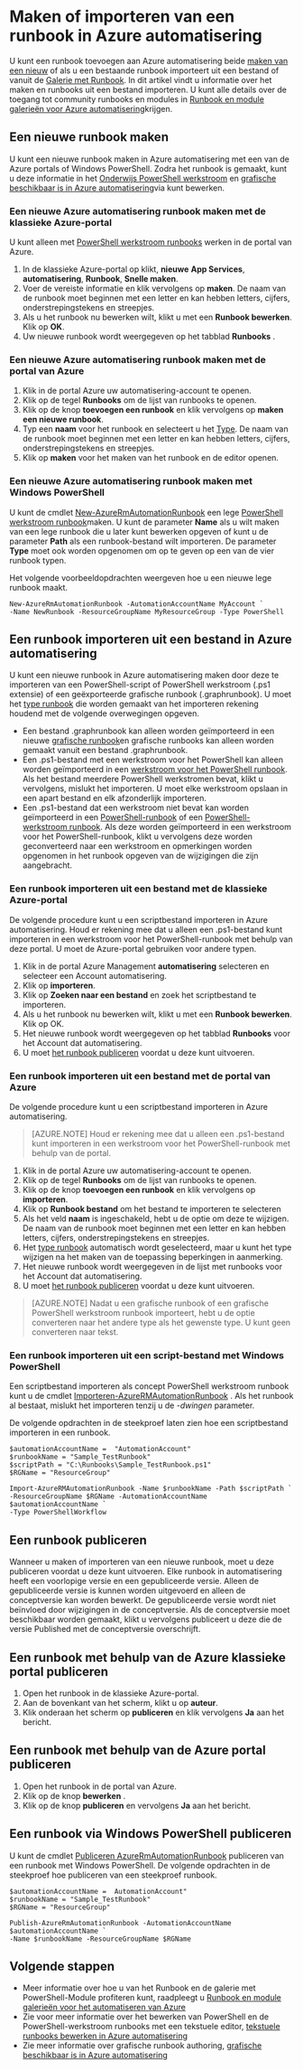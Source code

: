 <properties
    pageTitle="Maken of importeren van een runbook in Azure automatisering"
    description="In dit artikel wordt beschreven hoe u een nieuwe runbook in Azure automatisering wilt maken of importeren vanuit een bestand."
    services="automation"
    documentationCenter=""
    authors="mgoedtel"
    manager="jwhit"
    editor="tysonn" />
<tags
    ms.service="automation"
    ms.devlang="na"
    ms.topic="article"
    ms.tgt_pltfrm="na"
    ms.workload="infrastructure-services"
    ms.date="09/12/2016"
    ms.author="magoedte;bwren" />

# <a name="creating-or-importing-a-runbook-in-azure-automation"></a>Maken of importeren van een runbook in Azure automatisering

U kunt een runbook toevoegen aan Azure automatisering beide [maken van een nieuw](#creating-a-new-runbook) of als u een bestaande runbook importeert uit een bestand of vanuit de [Galerie met Runbook](automation-runbook-gallery.md). In dit artikel vindt u informatie over het maken en runbooks uit een bestand importeren.  U kunt alle details over de toegang tot community runbooks en modules in [Runbook en module galerieën voor Azure automatisering](automation-runbook-gallery.md)krijgen.

## <a name="creating-a-new-runbook"></a>Een nieuwe runbook maken

U kunt een nieuwe runbook maken in Azure automatisering met een van de Azure portals of Windows PowerShell. Zodra het runbook is gemaakt, kunt u deze informatie in het [Onderwijs PowerShell werkstroom](automation-powershell-workflow.md) en [grafische beschikbaar is in Azure automatisering](automation-graphical-authoring-intro.md)via kunt bewerken.

### <a name="to-create-a-new-azure-automation-runbook-with-the-azure-classic-portal"></a>Een nieuwe Azure automatisering runbook maken met de klassieke Azure-portal

U kunt alleen met [PowerShell werkstroom runbooks](automation-runbook-types.md#powershell-workflow-runbooks) werken in de portal van Azure.

1. In de klassieke Azure-portal op klikt, **nieuwe** **App Services**, **automatisering**, **Runbook**, **Snelle maken**.
2. Voer de vereiste informatie en klik vervolgens op **maken**. De naam van de runbook moet beginnen met een letter en kan hebben letters, cijfers, onderstrepingstekens en streepjes.
3. Als u het runbook nu bewerken wilt, klikt u met een **Runbook bewerken**. Klik op **OK**.
4. Uw nieuwe runbook wordt weergegeven op het tabblad **Runbooks** .


### <a name="to-create-a-new-azure-automation-runbook-with-the-azure-portal"></a>Een nieuwe Azure automatisering runbook maken met de portal van Azure

1. Klik in de portal Azure uw automatisering-account te openen.
2. Klik op de tegel **Runbooks** om de lijst van runbooks te openen.
3. Klik op de knop **toevoegen een runbook** en klik vervolgens op **maken een nieuwe runbook**.
2. Typ een **naam** voor het runbook en selecteert u het [Type](automation-runbook-types.md). De naam van de runbook moet beginnen met een letter en kan hebben letters, cijfers, onderstrepingstekens en streepjes.
3. Klik op **maken** voor het maken van het runbook en de editor openen.


### <a name="to-create-a-new-azure-automation-runbook-with-windows-powershell"></a>Een nieuwe Azure automatisering runbook maken met Windows PowerShell

U kunt de cmdlet [New-AzureRmAutomationRunbook](https://msdn.microsoft.com/library/mt619376.aspx) een lege [PowerShell werkstroom runbook](automation-runbook-types.md#powershell-workflow-runbooks)maken. U kunt de parameter **Name** als u wilt maken van een lege runbook die u later kunt bewerken opgeven of kunt u de parameter **Path** als een runbook-bestand wilt importeren. De parameter **Type** moet ook worden opgenomen om op te geven op een van de vier runbook typen.

Het volgende voorbeeldopdrachten weergeven hoe u een nieuwe lege runbook maakt.

    New-AzureRmAutomationRunbook -AutomationAccountName MyAccount `
    -Name NewRunbook -ResourceGroupName MyResourceGroup -Type PowerShell

## <a name="importing-a-runbook-from-a-file-into-azure-automation"></a>Een runbook importeren uit een bestand in Azure automatisering

U kunt een nieuwe runbook in Azure automatisering maken door deze te importeren van een PowerShell-script of PowerShell werkstroom (.ps1 extensie) of een geëxporteerde grafische runbook (.graphrunbook).  U moet het [type runbook](automation-runbook-types.md) die worden gemaakt van het importeren rekening houdend met de volgende overwegingen opgeven.

- Een bestand .graphrunbook kan alleen worden geïmporteerd in een nieuwe [grafische runbook](automation-runbook-types.md#graphical-runbooks)en grafische runbooks kan alleen worden gemaakt vanuit een bestand .graphrunbook.
- Een .ps1-bestand met een werkstroom voor het PowerShell kan alleen worden geïmporteerd in een [werkstroom voor het PowerShell runbook](automation-runbook-types.md#powershell-workflow-runbooks).  Als het bestand meerdere PowerShell werkstromen bevat, klikt u vervolgens, mislukt het importeren. U moet elke werkstroom opslaan in een apart bestand en elk afzonderlijk importeren.
- Een .ps1-bestand dat een werkstroom niet bevat kan worden geïmporteerd in een [PowerShell-runbook](automation-runbook-types.md#powershell-runbooks) of een [PowerShell-werkstroom runbook](automation-runbook-types.md#powershell-workflow-runbooks).  Als deze worden geïmporteerd in een werkstroom voor het PowerShell-runbook, klikt u vervolgens deze worden geconverteerd naar een werkstroom en opmerkingen worden opgenomen in het runbook opgeven van de wijzigingen die zijn aangebracht.

### <a name="to-import-a-runbook-from-a-file-with-the-azure-classic-portal"></a>Een runbook importeren uit een bestand met de klassieke Azure-portal
De volgende procedure kunt u een scriptbestand importeren in Azure automatisering.  Houd er rekening mee dat u alleen een .ps1-bestand kunt importeren in een werkstroom voor het PowerShell-runbook met behulp van deze portal.  U moet de Azure-portal gebruiken voor andere typen.

1. Klik in de portal Azure Management **automatisering** selecteren en selecteer een Account automatisering.
2. Klik op **importeren**.
3. Klik op **Zoeken naar een bestand** en zoek het scriptbestand te importeren.
4. Als u het runbook nu bewerken wilt, klikt u met een **Runbook bewerken**. Klik op OK.
5. Het nieuwe runbook wordt weergegeven op het tabblad **Runbooks** voor het Account dat automatisering.
6. U moet [het runbook publiceren](#publishing-a-runbook) voordat u deze kunt uitvoeren.


### <a name="to-import-a-runbook-from-a-file-with-the-azure-portal"></a>Een runbook importeren uit een bestand met de portal van Azure
De volgende procedure kunt u een scriptbestand importeren in Azure automatisering.  

>[AZURE.NOTE] Houd er rekening mee dat u alleen een .ps1-bestand kunt importeren in een werkstroom voor het PowerShell-runbook met behulp van de portal.

1. Klik in de portal Azure uw automatisering-account te openen.
2. Klik op de tegel **Runbooks** om de lijst van runbooks te openen.
3. Klik op de knop **toevoegen een runbook** en klik vervolgens op **importeren**.
4. Klik op **Runbook bestand** om het bestand te importeren te selecteren
2. Als het veld **naam** is ingeschakeld, hebt u de optie om deze te wijzigen.  De naam van de runbook moet beginnen met een letter en kan hebben letters, cijfers, onderstrepingstekens en streepjes.
3. Het [type runbook](automation-runbook-types.md) automatisch wordt geselecteerd, maar u kunt het type wijzigen na het maken van de toepassing beperkingen in aanmerking. 
3. Het nieuwe runbook wordt weergegeven in de lijst met runbooks voor het Account dat automatisering.
4. U moet [het runbook publiceren](#publishing-a-runbook) voordat u deze kunt uitvoeren.

>[AZURE.NOTE] Nadat u een grafische runbook of een grafische PowerShell werkstroom runbook importeert, hebt u de optie converteren naar het andere type als het gewenste type. U kunt geen converteren naar tekst.

### <a name="to-import-a-runbook-from-a-script-file-with-windows-powershell"></a>Een runbook importeren uit een script-bestand met Windows PowerShell

Een scriptbestand importeren als concept PowerShell werkstroom runbook kunt u de cmdlet [Importeren-AzureRMAutomationRunbook](https://msdn.microsoft.com/library/mt603735.aspx) . Als het runbook al bestaat, mislukt het importeren tenzij u de *-dwingen* parameter. 

De volgende opdrachten in de steekproef laten zien hoe een scriptbestand importeren in een runbook.

    $automationAccountName =  "AutomationAccount"
    $runbookName = "Sample_TestRunbook"
    $scriptPath = "C:\Runbooks\Sample_TestRunbook.ps1"
    $RGName = "ResourceGroup"

    Import-AzureRMAutomationRunbook -Name $runbookName -Path $scriptPath `
    -ResourceGroupName $RGName -AutomationAccountName $automationAccountName `
    -Type PowerShellWorkflow 


## <a name="publishing-a-runbook"></a>Een runbook publiceren

Wanneer u maken of importeren van een nieuwe runbook, moet u deze publiceren voordat u deze kunt uitvoeren.  Elke runbook in automatisering heeft een voorlopige versie en een gepubliceerde versie. Alleen de gepubliceerde versie is kunnen worden uitgevoerd en alleen de conceptversie kan worden bewerkt. De gepubliceerde versie wordt niet beïnvloed door wijzigingen in de conceptversie. Als de conceptversie moet beschikbaar worden gemaakt, klikt u vervolgens publiceert u deze die de versie Published met de conceptversie overschrijft.

## <a name="to-publish-a-runbook-using-the-azure-classic-portal"></a>Een runbook met behulp van de Azure klassieke portal publiceren

1. Open het runbook in de klassieke Azure-portal.
1. Aan de bovenkant van het scherm, klikt u op **auteur**.
1. Klik onderaan het scherm op **publiceren** en klik vervolgens **Ja** aan het bericht.

## <a name="to-publish-a-runbook-using-the-azure-portal"></a>Een runbook met behulp van de Azure portal publiceren

1. Open het runbook in de portal van Azure.
1. Klik op de knop **bewerken** .
1. Klik op de knop **publiceren** en vervolgens **Ja** aan het bericht.


## <a name="to-publish-a-runbook-using-windows-powershell"></a>Een runbook via Windows PowerShell publiceren

U kunt de cmdlet [Publiceren AzureRmAutomationRunbook](https://msdn.microsoft.com/library/mt603705.aspx) publiceren van een runbook met Windows PowerShell. De volgende opdrachten in de steekproef hoe publiceren van een steekproef runbook.

    $automationAccountName =  AutomationAccount"
    $runbookName = "Sample_TestRunbook"
    $RGName = "ResourceGroup"

    Publish-AzureRmAutomationRunbook -AutomationAccountName $automationAccountName `
    -Name $runbookName -ResourceGroupName $RGName


## <a name="next-steps"></a>Volgende stappen
- Meer informatie over hoe u van het Runbook en de galerie met PowerShell-Module profiteren kunt, raadpleegt u [Runbook en module galerieën voor het automatiseren van Azure](automation-runbook-gallery.md)
- Zie voor meer informatie over het bewerken van PowerShell en de PowerShell-werkstroom runbooks met een tekstuele editor, [tekstuele runbooks bewerken in Azure automatisering](automation-edit-textual-runbook.md)
- Zie meer informatie over grafische runbook authoring, [grafische beschikbaar is in Azure automatisering](automation-graphical-authoring-intro.md)
